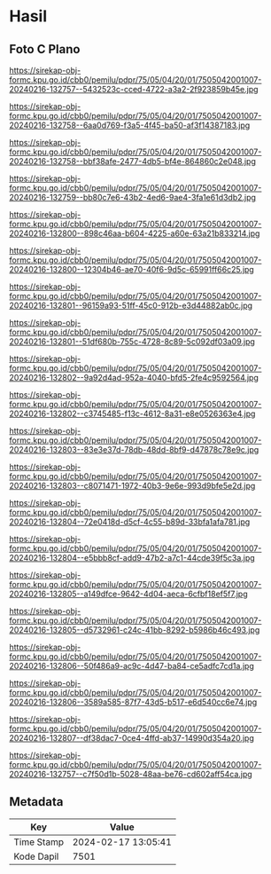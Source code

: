 # Hasil

## Foto C Plano

https://sirekap-obj-formc.kpu.go.id/cbb0/pemilu/pdpr/75/05/04/20/01/7505042001007-20240216-132757--5432523c-cced-4722-a3a2-2f923859b45e.jpg

https://sirekap-obj-formc.kpu.go.id/cbb0/pemilu/pdpr/75/05/04/20/01/7505042001007-20240216-132758--6aa0d769-f3a5-4f45-ba50-af3f14387183.jpg

https://sirekap-obj-formc.kpu.go.id/cbb0/pemilu/pdpr/75/05/04/20/01/7505042001007-20240216-132758--bbf38afe-2477-4db5-bf4e-864860c2e048.jpg

https://sirekap-obj-formc.kpu.go.id/cbb0/pemilu/pdpr/75/05/04/20/01/7505042001007-20240216-132759--bb80c7e6-43b2-4ed6-9ae4-3fa1e61d3db2.jpg

https://sirekap-obj-formc.kpu.go.id/cbb0/pemilu/pdpr/75/05/04/20/01/7505042001007-20240216-132800--898c46aa-b604-4225-a60e-63a21b833214.jpg

https://sirekap-obj-formc.kpu.go.id/cbb0/pemilu/pdpr/75/05/04/20/01/7505042001007-20240216-132800--12304b46-ae70-40f6-9d5c-65991ff66c25.jpg

https://sirekap-obj-formc.kpu.go.id/cbb0/pemilu/pdpr/75/05/04/20/01/7505042001007-20240216-132801--96159a93-51ff-45c0-912b-e3d44882ab0c.jpg

https://sirekap-obj-formc.kpu.go.id/cbb0/pemilu/pdpr/75/05/04/20/01/7505042001007-20240216-132801--51df680b-755c-4728-8c89-5c092df03a09.jpg

https://sirekap-obj-formc.kpu.go.id/cbb0/pemilu/pdpr/75/05/04/20/01/7505042001007-20240216-132802--9a92d4ad-952a-4040-bfd5-2fe4c9592564.jpg

https://sirekap-obj-formc.kpu.go.id/cbb0/pemilu/pdpr/75/05/04/20/01/7505042001007-20240216-132802--c3745485-f13c-4612-8a31-e8e0526363e4.jpg

https://sirekap-obj-formc.kpu.go.id/cbb0/pemilu/pdpr/75/05/04/20/01/7505042001007-20240216-132803--83e3e37d-78db-48dd-8bf9-d47878c78e9c.jpg

https://sirekap-obj-formc.kpu.go.id/cbb0/pemilu/pdpr/75/05/04/20/01/7505042001007-20240216-132803--c8071471-1972-40b3-9e6e-993d9bfe5e2d.jpg

https://sirekap-obj-formc.kpu.go.id/cbb0/pemilu/pdpr/75/05/04/20/01/7505042001007-20240216-132804--72e0418d-d5cf-4c55-b89d-33bfa1afa781.jpg

https://sirekap-obj-formc.kpu.go.id/cbb0/pemilu/pdpr/75/05/04/20/01/7505042001007-20240216-132804--e5bbb8cf-add9-47b2-a7c1-44cde39f5c3a.jpg

https://sirekap-obj-formc.kpu.go.id/cbb0/pemilu/pdpr/75/05/04/20/01/7505042001007-20240216-132805--a149dfce-9642-4d04-aeca-6cfbf18ef5f7.jpg

https://sirekap-obj-formc.kpu.go.id/cbb0/pemilu/pdpr/75/05/04/20/01/7505042001007-20240216-132805--d5732961-c24c-41bb-8292-b5986b46c493.jpg

https://sirekap-obj-formc.kpu.go.id/cbb0/pemilu/pdpr/75/05/04/20/01/7505042001007-20240216-132806--50f486a9-ac9c-4d47-ba84-ce5adfc7cd1a.jpg

https://sirekap-obj-formc.kpu.go.id/cbb0/pemilu/pdpr/75/05/04/20/01/7505042001007-20240216-132806--3589a585-87f7-43d5-b517-e6d540cc6e74.jpg

https://sirekap-obj-formc.kpu.go.id/cbb0/pemilu/pdpr/75/05/04/20/01/7505042001007-20240216-132807--df38dac7-0ce4-4ffd-ab37-14990d354a20.jpg

https://sirekap-obj-formc.kpu.go.id/cbb0/pemilu/pdpr/75/05/04/20/01/7505042001007-20240216-132757--c7f50d1b-5028-48aa-be76-cd602aff54ca.jpg


## Metadata

| Key        | Value               |
| ---------- | ------------------- |
| Time Stamp | 2024-02-17 13:05:41 |
| Kode Dapil | 7501                |



